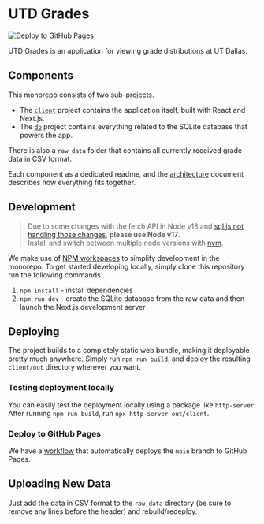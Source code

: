 # UTD Grades

![Deploy to GitHub Pages](https://github.com/darichey/utd-grades/actions/workflows/deploy.yml/badge.svg) <!-- TODO: change repo URL -->

UTD Grades is an application for viewing grade distributions at UT Dallas.

## Components

This monorepo consists of two sub-projects.

- The [`client`](./client/README.md) project contains the application itself, built with React and Next.js.
- The [`db`](./db/README.md) project contains everything related to the SQLite database that powers the app.

There is also a `raw_data` folder that contains all currently received grade data in CSV format.

Each component as a dedicated readme, and the [architecture](./ARCHITECTURE.md) document describes how everything fits
together.

## Development

> Due to some changes with the fetch API in Node v18 and [sql.js not handling those changes](https://github.com/sql-js/sql.js/issues/517), 
> **please use Node v17**.  
> Install and switch between multiple node versions with [nvm](https://nvm.sh).

We make use of [NPM workspaces](https://docs.npmjs.com/cli/v8/using-npm/workspaces) to simplify development in the
monorepo. To get started developing locally, simply clone this repository run the following commands...

1. `npm install` - install dependencies
2. `npm run dev` - create the SQLite database from the raw data and then launch the Next.js development server

## Deploying

The project builds to a completely static web bundle, making it deployable pretty much anywhere. Simply run
`npm run build`, and deploy the resulting `client/out` directory wherever you want.

### Testing deployment locally

You can easily test the deployment locally using a package like `http-server`. After running `npm run build`, run
`npx http-server out/client`.

### Deploy to GitHub Pages

We have a [workflow](./.github/workflows/deploy.yml) that automatically deploys the `main` branch to GitHub Pages.

## Uploading New Data

Just add the data in CSV format to the `raw_data` directory (be sure to remove any lines before the header) and
rebuild/redeploy.
